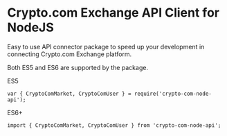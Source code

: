 # Crypto.com Exchange API Client for NodeJS
Easy to use API connector package to speed up your development in connecting Crypto.com Exchange platform.

Both ES5 and ES6 are supported by the package.

ES5
```
var { CryptoComMarket, CryptoComUser } = require('crypto-com-node-api');
```
ES6+
```
import { CryptoComMarket, CryptoComUser } from 'crypto-com-node-api';
````
